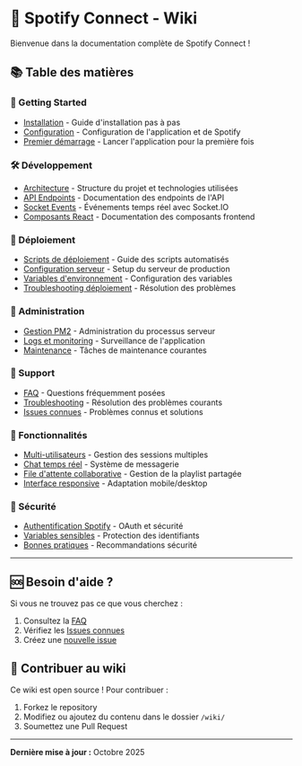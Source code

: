 # 🎵 Spotify Connect - Wiki

Bienvenue dans la documentation complète de Spotify Connect !

## 📚 Table des matières

### 🚀 Getting Started
- [Installation](Installation) - Guide d'installation pas à pas
- [Configuration](Configuration) - Configuration de l'application et de Spotify
- [Premier démarrage](Premier-demarrage) - Lancer l'application pour la première fois

### 🛠️ Développement
- [Architecture](Architecture) - Structure du projet et technologies utilisées
- [API Endpoints](API-Endpoints) - Documentation des endpoints de l'API
- [Socket Events](Socket-Events) - Événements temps réel avec Socket.IO
- [Composants React](Composants-React) - Documentation des composants frontend

### 🚀 Déploiement
- [Scripts de déploiement](Scripts-de-deploiement) - Guide des scripts automatisés
- [Configuration serveur](Configuration-serveur) - Setup du serveur de production
- [Variables d'environnement](Variables-environnement) - Configuration des variables
- [Troubleshooting déploiement](Troubleshooting-deploiement) - Résolution des problèmes

### 🔧 Administration
- [Gestion PM2](Gestion-PM2) - Administration du processus serveur
- [Logs et monitoring](Logs-et-monitoring) - Surveillance de l'application
- [Maintenance](Maintenance) - Tâches de maintenance courantes

### 🐛 Support
- [FAQ](FAQ) - Questions fréquemment posées
- [Troubleshooting](Troubleshooting) - Résolution des problèmes courants
- [Issues connues](Issues-connues) - Problèmes connus et solutions

### 🎯 Fonctionnalités
- [Multi-utilisateurs](Multi-utilisateurs) - Gestion des sessions multiples
- [Chat temps réel](Chat-temps-reel) - Système de messagerie
- [File d'attente collaborative](File-attente-collaborative) - Gestion de la playlist partagée
- [Interface responsive](Interface-responsive) - Adaptation mobile/desktop

### 🔐 Sécurité
- [Authentification Spotify](Authentification-Spotify) - OAuth et sécurité
- [Variables sensibles](Variables-sensibles) - Protection des identifiants
- [Bonnes pratiques](Bonnes-pratiques-securite) - Recommandations sécurité

---

## 🆘 Besoin d'aide ?

Si vous ne trouvez pas ce que vous cherchez :
1. Consultez la [FAQ](FAQ)
2. Vérifiez les [Issues connues](Issues-connues)
3. Créez une [nouvelle issue](https://github.com/5UP3RTH30B4G/spotify-connect/issues)

## 🤝 Contribuer au wiki

Ce wiki est open source ! Pour contribuer :
1. Forkez le repository
2. Modifiez ou ajoutez du contenu dans le dossier `/wiki/`
3. Soumettez une Pull Request

---

**Dernière mise à jour :** Octobre 2025